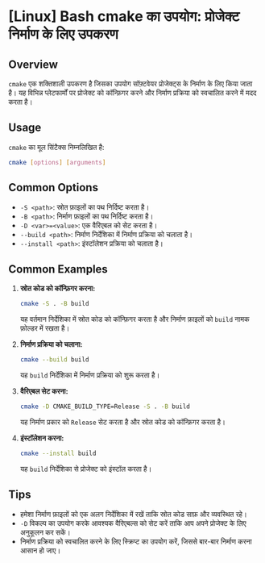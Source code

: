 # [Linux] Bash cmake का उपयोग: प्रोजेक्ट निर्माण के लिए उपकरण

## Overview
`cmake` एक शक्तिशाली उपकरण है जिसका उपयोग सॉफ़्टवेयर प्रोजेक्ट्स के निर्माण के लिए किया जाता है। यह विभिन्न प्लेटफार्मों पर प्रोजेक्ट को कॉन्फ़िगर करने और निर्माण प्रक्रिया को स्वचालित करने में मदद करता है। 

## Usage
`cmake` का मूल सिंटैक्स निम्नलिखित है:

```bash
cmake [options] [arguments]
```

## Common Options
- `-S <path>`: स्रोत फ़ाइलों का पथ निर्दिष्ट करता है।
- `-B <path>`: निर्माण फ़ाइलों का पथ निर्दिष्ट करता है।
- `-D <var>=<value>`: एक वैरिएबल को सेट करता है।
- `--build <path>`: निर्माण निर्देशिका में निर्माण प्रक्रिया को चलाता है।
- `--install <path>`: इंस्टॉलेशन प्रक्रिया को चलाता है।

## Common Examples
1. **स्रोत कोड को कॉन्फ़िगर करना:**
   ```bash
   cmake -S . -B build
   ```
   यह वर्तमान निर्देशिका में स्रोत कोड को कॉन्फ़िगर करता है और निर्माण फ़ाइलों को `build` नामक फ़ोल्डर में रखता है।

2. **निर्माण प्रक्रिया को चलाना:**
   ```bash
   cmake --build build
   ```
   यह `build` निर्देशिका में निर्माण प्रक्रिया को शुरू करता है।

3. **वैरिएबल सेट करना:**
   ```bash
   cmake -D CMAKE_BUILD_TYPE=Release -S . -B build
   ```
   यह निर्माण प्रकार को `Release` सेट करता है और स्रोत कोड को कॉन्फ़िगर करता है।

4. **इंस्टॉलेशन करना:**
   ```bash
   cmake --install build
   ```
   यह `build` निर्देशिका से प्रोजेक्ट को इंस्टॉल करता है।

## Tips
- हमेशा निर्माण फ़ाइलों को एक अलग निर्देशिका में रखें ताकि स्रोत कोड साफ़ और व्यवस्थित रहे।
- `-D` विकल्प का उपयोग करके आवश्यक वैरिएबल्स को सेट करें ताकि आप अपने प्रोजेक्ट के लिए अनुकूलन कर सकें।
- निर्माण प्रक्रिया को स्वचालित करने के लिए स्क्रिप्ट का उपयोग करें, जिससे बार-बार निर्माण करना आसान हो जाए।